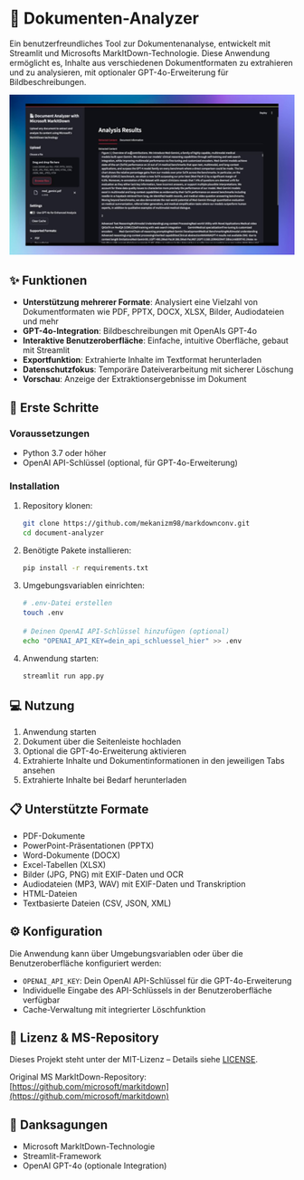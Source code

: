 # 📄 Dokumenten-Analyzer

Ein benutzerfreundliches Tool zur Dokumentenanalyse, entwickelt mit Streamlit und Microsofts MarkItDown-Technologie. Diese Anwendung ermöglicht es, Inhalte aus verschiedenen Dokumentformaten zu extrahieren und zu analysieren, mit optionaler GPT-4o-Erweiterung für Bildbeschreibungen.

![Document Analyzer Demo](https://github.com/mekanizm98/markdownconv/blob/main/misc/doc-markdown-ms.jpg)

## ✨ Funktionen

- **Unterstützung mehrerer Formate**: Analysiert eine Vielzahl von Dokumentformaten wie PDF, PPTX, DOCX, XLSX, Bilder, Audiodateien und mehr
- **GPT-4o-Integration**: Bildbeschreibungen mit OpenAIs GPT-4o
- **Interaktive Benutzeroberfläche**: Einfache, intuitive Oberfläche, gebaut mit Streamlit
- **Exportfunktion**: Extrahierte Inhalte im Textformat herunterladen
- **Datenschutzfokus**: Temporäre Dateiverarbeitung mit sicherer Löschung
- **Vorschau**: Anzeige der Extraktionsergebnisse im Dokument

## 🚀 Erste Schritte

### Voraussetzungen

- Python 3.7 oder höher
- OpenAI API-Schlüssel (optional, für GPT-4o-Erweiterung)

### Installation

1. Repository klonen:
    ```bash
    git clone https://github.com/mekanizm98/markdownconv.git
    cd document-analyzer
    ```

2. Benötigte Pakete installieren:
    ```bash
    pip install -r requirements.txt
    ```

3. Umgebungsvariablen einrichten:
    ```bash
    # .env-Datei erstellen
    touch .env

    # Deinen OpenAI API-Schlüssel hinzufügen (optional)
    echo "OPENAI_API_KEY=dein_api_schluessel_hier" >> .env
    ```

4. Anwendung starten:
    ```bash
    streamlit run app.py
    ```

## 💻 Nutzung

1. Anwendung starten
2. Dokument über die Seitenleiste hochladen
3. Optional die GPT-4o-Erweiterung aktivieren
4. Extrahierte Inhalte und Dokumentinformationen in den jeweiligen Tabs ansehen
5. Extrahierte Inhalte bei Bedarf herunterladen

## 📋 Unterstützte Formate

- PDF-Dokumente
- PowerPoint-Präsentationen (PPTX)
- Word-Dokumente (DOCX)
- Excel-Tabellen (XLSX)
- Bilder (JPG, PNG) mit EXIF-Daten und OCR
- Audiodateien (MP3, WAV) mit EXIF-Daten und Transkription
- HTML-Dateien
- Textbasierte Dateien (CSV, JSON, XML)

## ⚙️ Konfiguration

Die Anwendung kann über Umgebungsvariablen oder über die Benutzeroberfläche konfiguriert werden:

- `OPENAI_API_KEY`: Dein OpenAI API-Schlüssel für die GPT-4o-Erweiterung
- Individuelle Eingabe des API-Schlüssels in der Benutzeroberfläche verfügbar
- Cache-Verwaltung mit integrierter Löschfunktion

## 📝 Lizenz & MS-Repository

Dieses Projekt steht unter der MIT-Lizenz – Details siehe [LICENSE](LICENSE).

Original MS MarkItDown-Repository: [https://github.com/microsoft/markitdown](https://github.com/microsoft/markitdown)

## 🙏 Danksagungen

- Microsoft MarkItDown-Technologie
- Streamlit-Framework
- OpenAI GPT-4o (optionale Integration)
